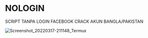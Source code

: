 
# NOLOGIN
SCRIPT TANPA LOGIN FACEBOOK CRACK AKUN BANGLA/PAKISTAN

![Screenshot_20220317-211148_Termux](https://user-images.githubusercontent.com/95204908/158914953-4866c675-edda-4f75-a4b0-3c7acde30685.jpg)
